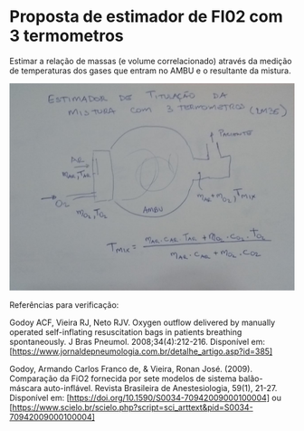 # Proposta de estimador de FI02 com 3 termometros

Estimar a relação de massas (e volume correlacionado) através da medição de temperaturas dos gases que entram no AMBU e o resultante da mistura.

![](./Conceito.jpeg)

Referências para verificação:

Godoy ACF, Vieira RJ, Neto RJV. Oxygen outflow delivered by manually operated self-inflating resuscitation bags in patients breathing spontaneously. J Bras Pneumol. 2008;34(4):212-216. Disponível em: [https://www.jornaldepneumologia.com.br/detalhe_artigo.asp?id=385]

Godoy, Armando Carlos Franco de, & Vieira, Ronan José. (2009). Comparação da FiO2 fornecida por sete modelos de sistema balão-máscara auto-inflável. Revista Brasileira de Anestesiologia, 59(1), 21-27.  Disponível em: [https://doi.org/10.1590/S0034-70942009000100004] ou [https://www.scielo.br/scielo.php?script=sci_arttext&pid=S0034-70942009000100004]
